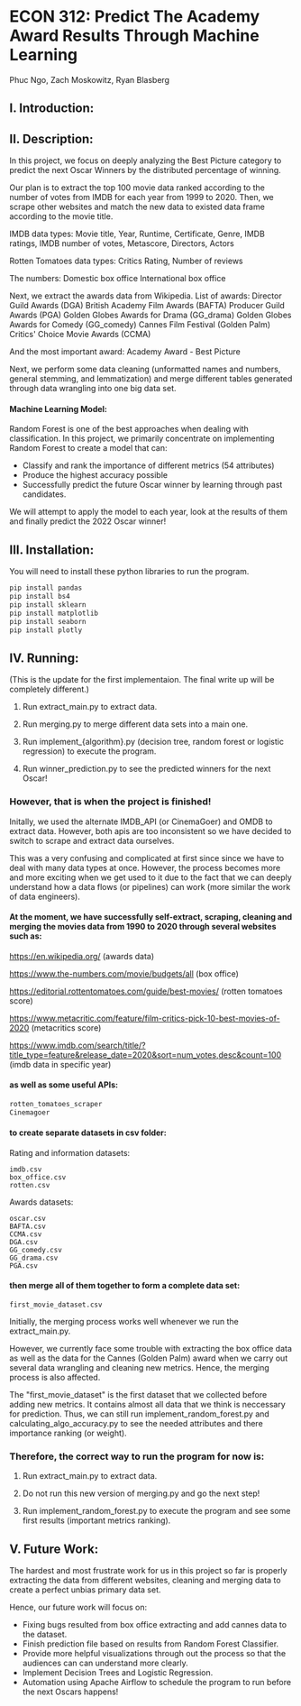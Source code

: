 # ECON 312: Predict The Academy Award Results Through Machine Learning

Phuc Ngo, Zach Moskowitz, Ryan Blasberg


## I. Introduction:

## II. Description:
In this project, we focus on deeply analyzing the Best Picture category to predict the next Oscar Winners by the distributed percentage of winning.

Our plan is to extract the top 100 movie data ranked according to the number of votes from IMDB for each year from 1999 to 2020. Then, we scrape other websites and match the new data to existed data frame according to the movie title.

IMDB data types:
Movie title, Year, Runtime, Certificate, Genre, IMDB ratings, IMDB number of votes, Metascore, Directors, Actors

Rotten Tomatoes data types:
Critics Rating, Number of reviews

The numbers:
Domestic box office 
International box office

Next, we extract the awards data from Wikipedia. List of awards:
Director Guild Awards (DGA)
British Academy Film Awards (BAFTA)
Producer Guild Awards (PGA)
Golden Globes Awards for Drama (GG_drama)
Golden Globes Awards for Comedy (GG_comedy)
Cannes Film Festival (Golden Palm)
Critics' Choice Movie Awards (CCMA)

And the most important award:
Academy Award - Best Picture

Next, we perform some data cleaning (unformatted names and numbers, general stemming, and lemmatization) and merge different tables generated through data wrangling into one big data set. 

#### Machine Learning Model:
Random Forest is one of the best approaches when dealing with classification. In this project, we primarily concentrate on implementing Random Forest to create a model that can:

- Classify and rank the importance of different metrics (54 attributes)
- Produce the highest accuracy possible
- Successfully predict the future Oscar winner by learning through past candidates.

We will attempt to apply the model to each year, look at the results of them and finally predict the 2022 Oscar winner!


## III. Installation:
You will need to install these python libraries to run the program.

```bash
pip install pandas
pip install bs4
pip install sklearn
pip install matplotlib
pip install seaborn
pip install plotly
```

## IV. Running:
(This is the update for the first implementaion. The final write up will be completely different.)

1. Run extract_main.py to extract data.

2. Run merging.py to merge different data sets into a main one.

3. Run implement_{algorithm}.py (decision tree, random forest or logistic regression) to execute the program.

4. Run winner_prediction.py to see the predicted winners for the next Oscar!


### However, that is when the project is finished!

Initally, we used the alternate IMDB_API (or CinemaGoer) and OMDB to extract data. However, both apis are too inconsistent so we have decided to switch to scrape and extract data ourselves. 

This was a very confusing and complicated at first since since we have to deal with many data types at once. However, the process becomes more and more exciting when we get used to it due to the fact that we can deeply understand how a data flows (or pipelines) can work (more similar the work of data engineers). 

#### At the moment, we have successfully self-extract, scraping, cleaning and merging the movies data from 1990 to 2020 through several websites such as:

https://en.wikipedia.org/ (awards data)

https://www.the-numbers.com/movie/budgets/all (box office)

https://editorial.rottentomatoes.com/guide/best-movies/ (rotten tomatoes score)

https://www.metacritic.com/feature/film-critics-pick-10-best-movies-of-2020 (metacritics score)

https://www.imdb.com/search/title/?title_type=feature&release_date=2020&sort=num_votes,desc&count=100 (imdb data in specific year)

#### as well as some useful APIs:

```python
rotten_tomatoes_scraper
Cinemagoer
```
#### to create separate datasets in csv folder:

Rating and information datasets:

```
imdb.csv
box_office.csv
rotten.csv
```

Awards datasets:

```
oscar.csv
BAFTA.csv
CCMA.csv
DGA.csv
GG_comedy.csv
GG_drama.csv
PGA.csv
```

#### then merge all of them together to form a complete data set: 
```
first_movie_dataset.csv
```
Initially, the merging process works well whenever we run the extract_main.py. 

However, we currently face some trouble with extracting the box office data as well as the data for the Cannes (Golden Palm) award when we carry out several data wrangling and cleaning new metrics. Hence, the merging process is also affected. 

The "first_movie_dataset" is the first dataset that we collected before adding new metrics. It contains almost all data that we think is neccessary for prediction. Thus, we can still run implement_random_forest.py and calculating_algo_accuracy.py to see the needed attributes and there importance ranking (or weight).


### Therefore, the correct way to run the program for now is:

1. Run extract_main.py to extract data.

2. Do not run this new version of merging.py and go the next step!

3. Run implement_random_forest.py to execute the program and see some first results (important metrics ranking).


## V. Future Work:
The hardest and most frustrate work for us in this project so far is properly extracting the data from different websites, cleaning and merging data to create a perfect unbias primary data set.

Hence, our future work will focus on:

- Fixing bugs resulted from box office extracting and add cannes data to the dataset.
- Finish prediction file based on results from Random Forest Classifier.
- Provide more helpful visualizations through out the process so that the audiences can can understand more clearly.
- Implement Decision Trees and Logistic Regression.
- Automation using Apache Airflow to schedule the program to run before the next Oscars happens!




